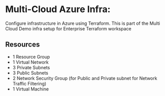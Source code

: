 # Multi-Cloud Azure Infra:

Configure infrastructure in Azure using Terraform. This is part of the Multi Cloud Demo infra setup for Enterprise Terraform workspace

## Resources

- 1 Resource Group
- 1 Virtual Network
- 3 Private Subnets
- 3 Public Subnets
- 2 Network Security Group (for Public and Private subnet for Network Traffic Filtering)
- 1 Virtual Machine
